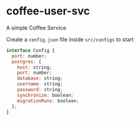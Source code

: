 # coffee-user-svc
A simple Coffee Service

Create a `config.json` file inside `src/configs` to start

```js
interface Config {
  port: number;
  postgres: {
    host: string;
    port: number;
    database: string;
    username: string;
    password: string;
    synchronize: boolean;
    migrationRuns: boolean;
  };
}
```
